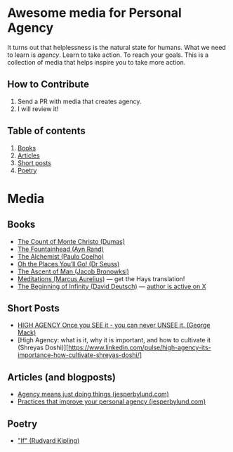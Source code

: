 # Awesome media for Personal Agency
It turns out that helplessness is the natural state for humans. What we need to learn is _agency_. Learn to take action. To reach your goals.
This is a collection of media that helps inspire you to take more action.

## How to Contribute
1. Send a PR with media that creates agency.
2. I will review it!

## Table of contents
1. [Books](#books)
2. [Articles](#articles-and-blogposts)
4. [Short posts](#short-posts)
5. [Poetry](#poetry)

# Media

## Books
- [The Count of Monte Christo (Dumas)](https://www.amazon.com/Count-Monte-Cristo-Alexandre-Dumas-ebook/dp/B07DNZNVJN/)
- [The Fountainhead (Ayn Rand)](https://www.amazon.com/Fountainhead-Ayn-Rand-ebook/dp/B002OSXDAU/)
- [The Alchemist (Paulo Coelho)](https://www.amazon.com/Alchemist-Paulo-Coelho/dp/0062315005/)
- [Oh the Places You’ll Go! (Dr Seuss)](https://archive.org/details/oh-the-places-youll-go)
- [The Ascent of Man (Jacob Bronowksi)](https://a.co/d/en5B4wC)
- [Meditations (Marcus Aurelius)](https://a.co/d/6NT2Ft5) — get the Hays translation!
- [The Beginning of Infinity (David Deutsch)](https://a.co/d/8R9ONFI) — [author is active on X](https://x.com/DavidDeutschOxf)

## Short Posts
- [HIGH AGENCY Once you SEE it - you can never UNSEE it. (George Mack)](https://x.com/george__mack/status/1068238562443841538)
- [High Agency: what is it, why it is important, and how to cultivate it (Shreyas Doshi)][https://www.linkedin.com/pulse/high-agency-its-importance-how-cultivate-shreyas-doshi/]

## Articles (and blogposts)
- [Agency means just doing things (jesperbylund.com) ](https://jesperbylund.com/blog/agency-is-just-doing-things)
- [Practices that improve your personal agency (jesperbylund.com)](https://jesperbylund.com/blog/improve-your-agency)

## Poetry
- ["If" (Rudyard Kipling)](https://www.poetryfoundation.org/poems/46473/if---)
